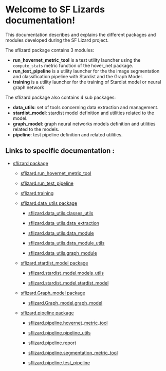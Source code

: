 <!-- Master_Thesis_LeonardFavre documentation master file, created by
sphinx-quickstart on Sat Jan 28 01:14:28 2023.
You can adapt this file completely to your liking, but it should at least
contain the root `toctree` directive. -->
# Welcome to SF Lizards documentation!

This documentation describes and explains the different packages and modules developed during the SF Lizard project.

The sflizard package contains 3 modules: 

* **run_hovernet_metric_tool** is a test utility launcher using the `compute_stats` metric function of the hover_net package.
* **run_test_pipeline** is a utility launcher for the the image segmentation and classification pipeline with Stardist and the Graph Model. 
* **training** is a utility launcher for the training of Stardist model or neural graph network

The sflizard package also contains 4 sub packages:

* **data_utils**: set of tools concerning data extraction and management.
* **stardist_model**: stardist model definition and utilities related to the model.
* **graph_model**: graph neural networks models definition and utilities related to the models.
* **pipeline**: test pipeline definition and related utilities.

## Links to specific documentation :

* [sflizard package](sflizard.md)

    * [sflizard.run_hovernet_metric_tool](sflizard.md#sflizardrun_hovernet_metric_tool)


    * [sflizard.run_test_pipeline](sflizard.md#sflizardrun_test_pipeline)


    * [sflizard.training](sflizard.md#sflizardtraining)

    
    * [sflizard.data_utils package](sflizard.data_utils.md)


        * [sflizard.data_utils.classes_utils](sflizard.data_utils.md#sflizarddata_utilsclasses_utils)


        * [sflizard.data_utils.data_extraction](sflizard.data_utils.md#sflizarddata_utilsdata_extraction)


        * [sflizard.data_utils.data_module](sflizard.data_utils.md#sflizarddata_utilsdata_module)


        * [sflizard.data_utils.data_module_utils](sflizard.data_utils.md#sflizarddata_utilsdata_module_utils)


        * [sflizard.data_utils.graph_module](sflizard.data_utils.md#sflizarddata_utilsgraph_module)
        

    * [sflizard.stardist_model package](sflizard.stardist_model.md)


        * [sflizard.stardist_model.models_utils](sflizard.stardist_model.md#sflizardstardist_modelmodels_utils)


        * [sflizard.stardist_model.stardist_model](sflizard.stardist_model.md#sflizardstardist_modelstardist_model)

    
    * [sflizard.Graph_model package](sflizard.Graph_model.md)


        * [sflizard.Graph_model.graph_model](sflizard.Graph_model.md#sflizardGraph_modelgraph_model)


    * [sflizard.pipeline package](sflizard.pipeline.md)


        * [sflizard.pipeline.hovernet_metric_tool](sflizard.pipeline.md#sflizardpipelinehovernet_metric_tool)


        * [sflizard.pipeline.pipeline_utils](sflizard.pipeline.md#sflizardpipelinepipeline_utils)


        * [sflizard.pipeline.report](sflizard.pipeline.md#sflizardpipelinereport)


        * [sflizard.pipeline.segmentation_metric_tool](sflizard.pipeline.md#sflizardpipelinesegmentation_metric_tool)


        * [sflizard.pipeline.test_pipeline](sflizard.pipeline.md#sflizardpipelinetest_pipeline)